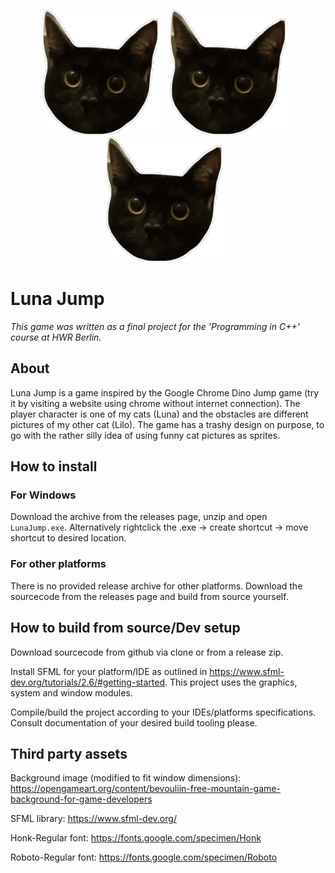<p align="center">
<img src="./Luna.gif" alt="picture of luna(the player character)" width="200" height="200" />
<img src="./Luna.gif" alt="picture of luna(the player character)" width="200" height="200" />
<img src="./Luna.gif" alt="picture of luna(the player character)" width="200" height="200" />
</p>

# Luna Jump
*This game was written as a final project for the 'Programming in C++' course at HWR Berlin.*

## About
Luna Jump is a game inspired by the Google Chrome Dino Jump game (try it by visiting a website using chrome without internet connection). The player character is one of my cats (Luna) and the obstacles are different pictures of my other cat (Lilo). The game has a trashy design on purpose, to go with the rather silly idea of using funny cat pictures as sprites.

## How to install
### For Windows
Download the archive from the releases page, unzip and open `LunaJump.exe`. 
Alternatively rightclick the .exe -> create shortcut -> move shortcut to desired location.

### For other platforms
There is no provided release archive for other platforms. Download the sourcecode from the releases page and build from source yourself.

## How to build from source/Dev setup
Download sourcecode from github via clone or from a release zip.

Install SFML for your platform/IDE as outlined in https://www.sfml-dev.org/tutorials/2.6/#getting-started. This project uses the graphics, system and window modules.

Compile/build the project according to your IDEs/platforms specifications. Consult documentation of your desired build tooling please.

## Third party assets
Background image (modified to fit window dimensions):
https://opengameart.org/content/bevouliin-free-mountain-game-background-for-game-developers

SFML library:
https://www.sfml-dev.org/

Honk-Regular font:
https://fonts.google.com/specimen/Honk

Roboto-Regular font:
https://fonts.google.com/specimen/Roboto

